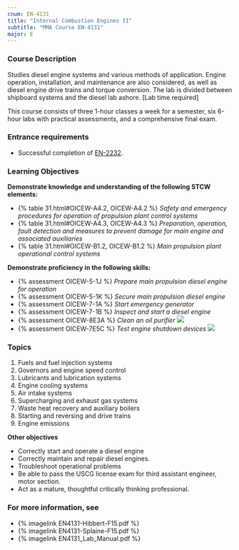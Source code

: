 ```yaml
---
cnum: EN-4131
title: "Internal Combustion Engines II"
subtitle: "MMA Course EN-4131"
major: E
---
```


### Course Description

Studies diesel engine systems and various methods of application. Engine operation, installation, and maintenance are also considered, as well as diesel engine drive trains and torque conversion. The lab is divided between shipboard systems and the diesel lab ashore. [Lab time required]

This course consists of three 1-hour classes a week for a semester, six 6-hour labs  with practical assessments, and a comprehensive final exam.

### Entrance requirements

* Successful completion of [EN-2232](en-2232.html).

### Learning Objectives

**Demonstrate knowledge and understanding of the following STCW elements:**

* {% table 31.html#OICEW-A4.2, OICEW-A4.2 %} *Safety and emergency procedures for operation of propulsion plant control systems*
* {% table 31.html#OICEW-A4.3, OICEW-A4.3 %} *Preparation, operation, fault detection and measures to prevent damage for main engine and associated auxiliaries*
* {% table 31.html#OICEW-B1.2, OICEW-B1.2 %} *Main propulsion plant operational control systems*

**Demonstrate proficiency in the following skills:**

* {% assessment OICEW-5-1J %} *Prepare main propulsion diesel engine for operation*
* {% assessment OICEW-5-1K %} *Secure main propulsion diesel engine*
* {% assessment OICEW-7-1A %} *Start emergency generator*
* {% assessment OICEW-7-1B %} *Inspect and start a diesel engine*
* {% assessment OICEW-8E3A %} *Clean an oil purifier* ![]({{site.baseurl}}/assets/images/new.jpg)
* {% assessment OICEW-7E5C %} *Test engine shutdown devices* ![]({{site.baseurl}}/assets/images/new.jpg)

### Topics

1.	Fuels and fuel injection systems
2.	Governors and engine speed control
3.	Lubricants and lubrication systems
4.	Engine cooling systems
5.	Air intake systems
6.	Supercharging and exhaust gas systems
7.	Waste heat recovery and auxiliary boilers
8.	Starting and reversing and drive trains
9.	Engine emissions



**Other objectives**


* Correctly start and operate a diesel engine
* Correctly maintain and repair diesel engines.
* Troubleshoot operational problems
* Be able to pass the USCG license exam for third assistant engineer, motor section.
* Act as a mature, thoughtful critically thinking professional.


### For more information, see 

* {% imagelink EN4131-Hibbert-F15.pdf %} 
* {% imagelink EN4131-Splaine-F15.pdf %} 
* {% imagelink EN4131_Lab_Manual.pdf %} 



